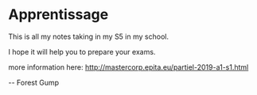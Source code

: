 # Apprentissage

This is all my notes taking in my S5 in my school.

I hope it will help you to prepare your exams.

more information here: http://mastercorp.epita.eu/partiel-2019-a1-s1.html

-- 
Forest Gump
